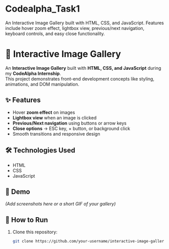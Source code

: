 # Codealpha_Task1
An Interactive Image Gallery built with HTML, CSS, and JavaScript.  Features include hover zoom effect, lightbox view, previous/next navigation,  keyboard controls, and easy close functionality.
# 🌟 Interactive Image Gallery

An **Interactive Image Gallery** built with **HTML, CSS, and JavaScript** during my **CodeAlpha Internship**.  
This project demonstrates front-end development concepts like styling, animations, and DOM manipulation.

## ✨ Features
- Hover **zoom effect** on images  
- **Lightbox view** when an image is clicked  
- **Previous/Next navigation** using buttons or arrow keys  
- **Close options** → ESC key, × button, or background click  
- Smooth transitions and responsive design  

## 🛠️ Technologies Used
- HTML  
- CSS  
- JavaScript  

## 📸 Demo
*(Add screenshots here or a short GIF of your gallery)*  

## 🚀 How to Run
1. Clone this repository:  
   ```bash
   git clone https://github.com/your-username/interactive-image-gallery.git
